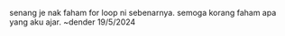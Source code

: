 senang je nak faham for loop ni sebenarnya.
semoga korang faham apa yang aku ajar.
~dender 19/5/2024
